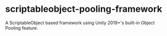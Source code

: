 # scriptableobject-pooling-framework
 A ScriptableObject based framework using Unity 2019+'s built-in Object Pooling feature.
